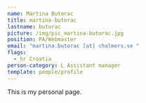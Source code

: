 ```yaml
---
name: Martina Butorac
title: martina-butorac
lastname: butorac
picture: /img/pic_martina-butorac.jpg
position: PA/Webmaster
email: "martina.butorac [at] chalmers.se "
flags:
  - hr Croatia
person-category: L Assistant manager
template: people/profile
---
```

This is my personal page.
